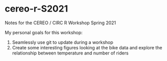 # cereo-r-S2021

Notes for the CEREO / CIRC R Workshop Spring 2021

My personal goals for this workshop:

1. Seamlessly use git to update during a workshop
2. Create some interesting figures looking at the bike data and explore the relationship between temperature and number of riders
